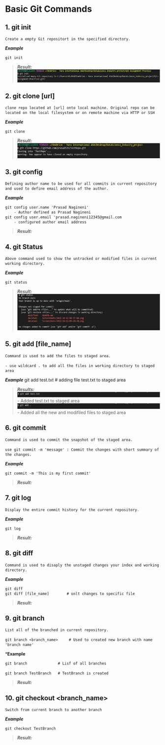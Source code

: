 # Basic Git Commands

## 1. git init
    Create a empty Git repositort in the specified directory. 

***Example***

    git init

> ***Result:***
![](Screenshots/init.png/)

## 2. git clone [url]
    clone repo located at [url] onto local machine. Original repo can be located on the local filesystem or on remote machine via HTTP or SSH

***Example***

    git clone 

> ***Result:***
![](Screenshots/clone.png/)

## 3. git config
    Defining author name to be used for all commits in current repository and used to define email address of the author.

***Example***

    git config user.name 'Prasad Nagineni'
        - Author defined as Prasad Nagineni
    git config user.email 'prasad.nagineni12345@gmail.com
        - configured author email address

> ***Result:***


## 4. git Status 
    Above command used to show the untracked or modified files in current working directory. 

***Example***

    git status

> ***Result:***
![](Screenshots/status.png/)

## 5. git add [file_name]
    Command is used to add the files to staged area. 

    - use wildcard . to add all the files in working directory to staged area
***Example***
    git add test.txt   # adding file test.txt to staged area

> ***Results:***
![](Screenshots/add.png/)
    - Added test.txt to staged area
![](Screenshots/addAll.png/) 
    - Added all the new and modifiled files to staged area

## 6. git commit

    Command is used to commit the snapshot of the staged area.

    use git commit -m 'message' : Commit the changes with short summary of the changes.

***Example***

    git commit -m 'This is my first commit'

>***Result:***


## 7. git log
    Display the entire commit history for the current repository.

***Example***

    git log

>***Result:***

## 8. git diff
    Command is used to disaply the unstaged changes your index and working directory.

***Example***

    git diff
    git diff [file_name]        # onlt changes to specific file

>***Result:***


## 9. git branch 
    List all of the branched in current repository. 

    git branch <branch_name>     # Used to created new branch with name 'branch name'

***Example**

    git branch              # Lisf of all branches

    git branch TestBranch   # TestBranch is created

>***Result:***



## 10. git checkout <branch_name>
    Switch from current branch to another branch

***Example***

    git checkout TestBranch

>***Result:***





